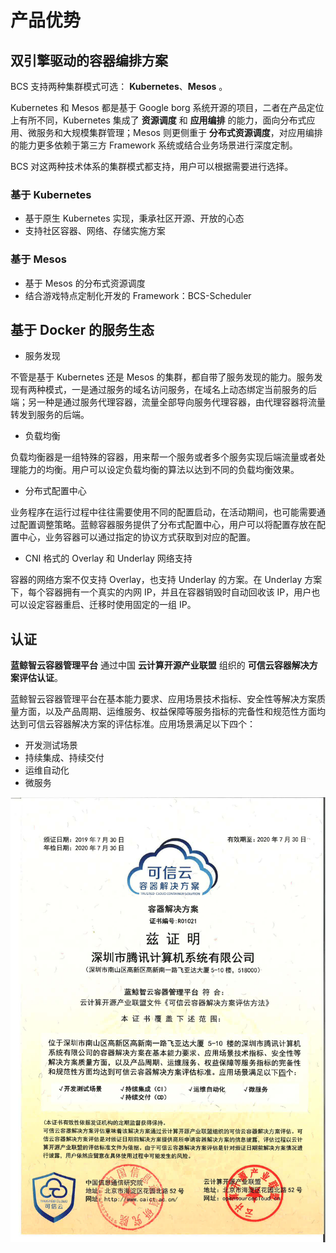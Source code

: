# 产品优势

## 双引擎驱动的容器编排方案
BCS 支持两种集群模式可选： **Kubernetes**、**Mesos** 。

Kubernetes 和 Mesos 都是基于 Google borg 系统开源的项目，二者在产品定位上有所不同，Kubernetes 集成了 **资源调度** 和 **应用编排** 的能力，面向分布式应用、微服务和大规模集群管理；Mesos 则更侧重于 **分布式资源调度**，对应用编排的能力更多依赖于第三方 Framework 系统或结合业务场景进行深度定制。

BCS 对这两种技术体系的集群模式都支持，用户可以根据需要进行选择。

### 基于 Kubernetes
* 基于原生 Kubernetes 实现，秉承社区开源、开放的心态
* 支持社区容器、网络、存储实施方案

### 基于 Mesos
* 基于 Mesos 的分布式资源调度
* 结合游戏特点定制化开发的 Framework：BCS-Scheduler

## 基于 Docker 的服务生态

- 服务发现

不管是基于 Kubernetes 还是 Mesos 的集群，都自带了服务发现的能力。服务发现有两种模式，一是通过服务的域名访问服务，在域名上动态绑定当前服务的后端；另一种是通过服务代理容器，流量全部导向服务代理容器，由代理容器将流量转发到服务的后端。

- 负载均衡

负载均衡器是一组特殊的容器，用来帮一个服务或者多个服务实现后端流量或者处理能力的均衡。用户可以设定负载均衡的算法以达到不同的负载均衡效果。

- 分布式配置中心

业务程序在运行过程中往往需要使用不同的配置启动，在活动期间，也可能需要通过配置调整策略。蓝鲸容器服务提供了分布式配置中心，用户可以将配置存放在配置中心，业务容器可以通过指定的协议方式获取到对应的配置。

- CNI 格式的 Overlay 和 Underlay 网络支持

容器的网络方案不仅支持 Overlay，也支持 Underlay 的方案。在 Underlay 方案下，每个容器拥有一个真实的内网 IP，并且在容器销毁时自动回收该 IP，用户也可以设定容器重启、迁移时使用固定的一组 IP。

## 认证

**蓝鲸智云容器管理平台** 通过中国 **云计算开源产业联盟** 组织的 **可信云容器解决方案评估认证**。

蓝鲸智云容器管理平台在基本能力要求、应用场景技术指标、安全性等解决方案质量方面，以及产品周期、运维服务、权益保障等服务指标的完备性和规范性方面均达到可信云容器解决方案的评估标准。应用场景满足以下四个：

* 开发测试场景
* 持续集成、持续交付
* 运维自动化
* 微服务

![](../assets/232323.jpg)
